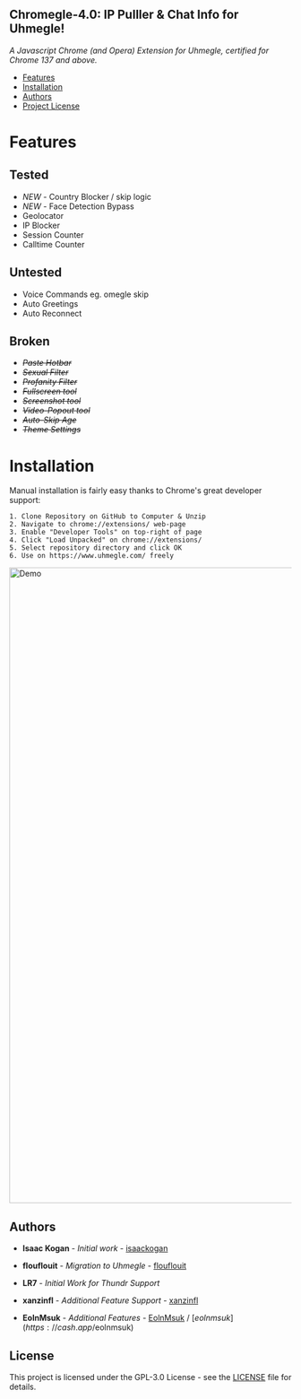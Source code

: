 ## Chromegle-4.0: IP Pulller & Chat Info for Uhmegle!
*A Javascript Chrome (and Opera) Extension for Uhmegle, certified for Chrome 137 and above.*

- [Features](#features)
- [Installation](#installation)
- [Authors](#authors)
- [Project License](#license)

# Features

## Tested
- *NEW* - Country Blocker / skip logic
- *NEW* - Face Detection Bypass
- Geolocator
- IP Blocker
- Session Counter
- Calltime Counter

## Untested
- Voice Commands eg. omegle skip
- Auto Greetings
- Auto Reconnect

## Broken
- *~~Paste Hotbar~~*
- *~~Sexual Filter~~*
- *~~Profanity Filter~~*
- *~~Fullscreen tool~~*
- *~~Screenshot tool~~*
- *~~Video-Popout tool~~*
- *~~Auto-Skip Age~~*
- *~~Theme Settings~~*

# Installation

Manual installation is fairly easy thanks to Chrome's great developer support:
```
1. Clone Repository on GitHub to Computer & Unzip
2. Navigate to chrome://extensions/ web-page
3. Enable "Developer Tools" on top-right of page
4. Click "Load Unpacked" on chrome://extensions/
5. Select repository directory and click OK
6. Use on https://www.uhmegle.com/ freely
```

<img width="1050" height="1134" alt="Demo" src="https://github.com/user-attachments/assets/0ed177b8-5c72-43ce-b55a-030e02be9ab0" />


## Authors

* **Isaac Kogan** - *Initial work* - [isaackogan](https://github.com/isaackogan)

* **flouflouit** - *Migration to Uhmegle* - [flouflouit](https://github.com/flouflouit)

* **LR7** - *Initial Work for Thundr Support*

* **xanzinfl** - *Additional Feature Support* - [xanzinfl](https://github.com/xanzinfl)

* **EolnMsuk** - *Additional Features* - [EolnMsuk](https://github.com/EolnMsuk) / [$eolnmsuk](https://cash.app/$eolnmsuk)

## License

This project is licensed under the GPL-3.0 License - see the [LICENSE](LICENSE) file for details.
